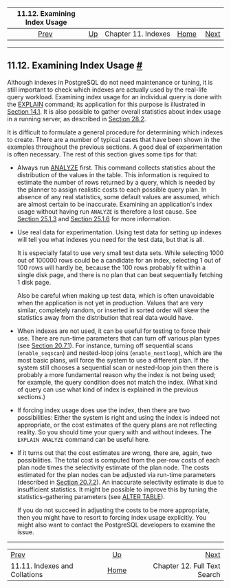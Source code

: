 <!--?xml version="1.0" encoding="UTF-8" standalone="no"?-->

|                   11.12. Examining Index Usage                   |                                          |                     |                                                       |                                                         |
| :--------------------------------------------------------------: | :--------------------------------------- | :-----------------: | ----------------------------------------------------: | ------------------------------------------------------: |
| [Prev](indexes-collations.html "11.11. Indexes and Collations")  | [Up](indexes.html "Chapter 11. Indexes") | Chapter 11. Indexes | [Home](index.html "PostgreSQL 17devel Documentation") |  [Next](textsearch.html "Chapter 12. Full Text Search") |

***

## 11.12. Examining Index Usage [#](#INDEXES-EXAMINE)



Although indexes in PostgreSQL do not need maintenance or tuning, it is still important to check which indexes are actually used by the real-life query workload. Examining index usage for an individual query is done with the [EXPLAIN](sql-explain.html "EXPLAIN") command; its application for this purpose is illustrated in [Section 14.1](using-explain.html "14.1. Using EXPLAIN"). It is also possible to gather overall statistics about index usage in a running server, as described in [Section 28.2](monitoring-stats.html "28.2. The Cumulative Statistics System").

It is difficult to formulate a general procedure for determining which indexes to create. There are a number of typical cases that have been shown in the examples throughout the previous sections. A good deal of experimentation is often necessary. The rest of this section gives some tips for that:

*   Always run [ANALYZE](sql-analyze.html "ANALYZE") first. This command collects statistics about the distribution of the values in the table. This information is required to estimate the number of rows returned by a query, which is needed by the planner to assign realistic costs to each possible query plan. In absence of any real statistics, some default values are assumed, which are almost certain to be inaccurate. Examining an application's index usage without having run `ANALYZE` is therefore a lost cause. See [Section 25.1.3](routine-vacuuming.html#VACUUM-FOR-STATISTICS "25.1.3. Updating Planner Statistics") and [Section 25.1.6](routine-vacuuming.html#AUTOVACUUM "25.1.6. The Autovacuum Daemon") for more information.

*   Use real data for experimentation. Using test data for setting up indexes will tell you what indexes you need for the test data, but that is all.

    It is especially fatal to use very small test data sets. While selecting 1000 out of 100000 rows could be a candidate for an index, selecting 1 out of 100 rows will hardly be, because the 100 rows probably fit within a single disk page, and there is no plan that can beat sequentially fetching 1 disk page.

    Also be careful when making up test data, which is often unavoidable when the application is not yet in production. Values that are very similar, completely random, or inserted in sorted order will skew the statistics away from the distribution that real data would have.

*   When indexes are not used, it can be useful for testing to force their use. There are run-time parameters that can turn off various plan types (see [Section 20.7.1](runtime-config-query.html#RUNTIME-CONFIG-QUERY-ENABLE "20.7.1. Planner Method Configuration")). For instance, turning off sequential scans (`enable_seqscan`) and nested-loop joins (`enable_nestloop`), which are the most basic plans, will force the system to use a different plan. If the system still chooses a sequential scan or nested-loop join then there is probably a more fundamental reason why the index is not being used; for example, the query condition does not match the index. (What kind of query can use what kind of index is explained in the previous sections.)

*   If forcing index usage does use the index, then there are two possibilities: Either the system is right and using the index is indeed not appropriate, or the cost estimates of the query plans are not reflecting reality. So you should time your query with and without indexes. The `EXPLAIN ANALYZE` command can be useful here.

*   If it turns out that the cost estimates are wrong, there are, again, two possibilities. The total cost is computed from the per-row costs of each plan node times the selectivity estimate of the plan node. The costs estimated for the plan nodes can be adjusted via run-time parameters (described in [Section 20.7.2](runtime-config-query.html#RUNTIME-CONFIG-QUERY-CONSTANTS "20.7.2. Planner Cost Constants")). An inaccurate selectivity estimate is due to insufficient statistics. It might be possible to improve this by tuning the statistics-gathering parameters (see [ALTER TABLE](sql-altertable.html "ALTER TABLE")).

    If you do not succeed in adjusting the costs to be more appropriate, then you might have to resort to forcing index usage explicitly. You might also want to contact the PostgreSQL developers to examine the issue.

***

|                                                                  |                                                       |                                                         |
| :--------------------------------------------------------------- | :---------------------------------------------------: | ------------------------------------------------------: |
| [Prev](indexes-collations.html "11.11. Indexes and Collations")  |        [Up](indexes.html "Chapter 11. Indexes")       |  [Next](textsearch.html "Chapter 12. Full Text Search") |
| 11.11. Indexes and Collations                                    | [Home](index.html "PostgreSQL 17devel Documentation") |                            Chapter 12. Full Text Search |
